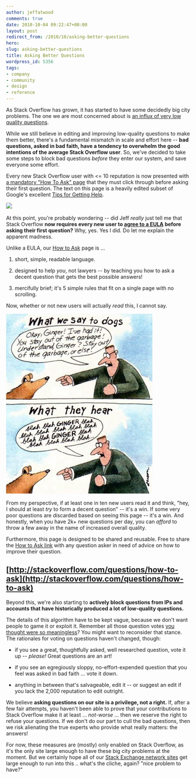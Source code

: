 ```yaml
---
author: jeffatwood
comments: true
date: 2010-10-04 09:22:47+00:00
layout: post
redirect_from: /2010/10/asking-better-questions
hero:
slug: asking-better-questions
title: Asking Better Questions
wordpress_id: 5356
tags:
- company
- community
- design
- reference
---
```


As Stack Overflow has grown, it has started to have some decidedly big city problems. The one we are most concerned about is [an influx of very low quality questions](http://meta.stackoverflow.com/questions/56817/can-we-prevent-some-of-the-low-quality-questions-from-entering-our-system).

While we still believe in editing and improving low-quality questions to make them better, there's a fundamental mismatch in scale and effort here -- **bad questions, asked in bad faith, have a tendency to overwhelm the good intentions of the average Stack Overflow user**. So, we've decided to take some steps to block bad questions _before_ they enter our system, and save everyone some effort.

Every new Stack Overflow user with <= 10 reputation is now presented with [a mandatory "How To Ask" page](http://stackoverflow.com/questions/how-to-ask) that they must click through before asking their first question. The text on this page is a heavily edited subset of Google's excellent [Tips for Getting Help](http://googlewebmastercentral.blogspot.com/2010/09/tips-for-getting-help-with-your-site.html).

[![](http://blog.stackoverflow.com/wp-content/uploads/how-to-ask-screenshot1.png)](http://stackoverflow.com/questions/how-to-ask)

At this point, you're probably wondering -- did Jeff _really_ just tell me that Stack Overflow **now requires every new user to [agree to a EULA](http://www.codinghorror.com/blog/2007/06/does-anyone-actually-read-software-eulas.html) before asking their first question?** Why, yes. Yes I did. Do let me explain the apparent madness.

Unlike a EULA, our [How to Ask](http://stackoverflow.com/questions/how-to-ask) page is ...





  1. short, simple, readable language.

  2. designed to help _you_, not lawyers -- by teaching you how to ask a decent question that gets the best possible answers!

  3. mercifully brief; it's 5 simple rules that fit on a single page with no scrolling.


Now, whether or not new users will actually _read_ this, I cannot say. 

![](/images/wordpress/what-we-say-to-dogs.jpg)

From my perspective, if at least one in ten new users read it and think, "hey, I should at least _try_ to form a decent question" -- it's a win. If some very poor questions are discarded based on seeing this page -- it's a win. And honestly, when you have 2k+ new questions per day, you can _afford_ to throw a few away in the name of increased overall quality. 

Furthermore, this page is designed to be shared and reusable. Free to share the [How to Ask link](http://stackoverflow.com/questions/how-to-ask) with any question asker in need of advice on how to improve their question.



## [http://stackoverflow.com/questions/how-to-ask](http://stackoverflow.com/questions/how-to-ask)



Beyond this, we're also starting to **actively block questions from IPs and accounts that have historically produced a lot of low-quality questions.**

The details of this algorithm have to be kept vague, because we don't want people to game it or exploit it. Remember all those question votes [you thought were so meaningless](http://meta.stackoverflow.com/questions/9508/why-arent-people-voting-for-questions)? You might want to reconsider that stance. The rationales for voting on questions haven't changed, though:





  * if you see a great, thoughtfully asked, well researched question, vote it up -- _please!_ Great questions are an art!

  * if you see an egregiously sloppy, no-effort-expended question that you feel was asked in bad faith ... vote it down.

  * anything in between that's salvageable, edit it -- or suggest an edit if you lack the 2,000 reputation to edit outright.


We believe **asking questions on our site is a privilege, not a right.** If, after a few fair attempts, you haven't been able to prove that your contributions to Stack Overflow make it at least ... _not-worse_ ... then we reserve the right to refuse your questions. If we don't do our part to cull the bad questions, then we risk alienating the true experts who provide what really matters: the answers!

For now, these measures are (mostly) only enabled on Stack Overflow, as it's the only site large enough to have these big city problems at the moment.  But we certainly hope all of our [Stack Exchange network sites](http://stackexchange.com/sites) get large enough to run into this .. what's the cliche, again? "nice problem to have?"
